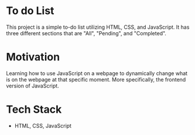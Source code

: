 # To do List
This project is a simple to-do list utilizing HTML, CSS, and JavaScript. It has three different sections that are "All", "Pending", and "Completed".

# Motivation
Learning how to use JavaScript on a webpage to dynamically change what is on the webpage at that specific moment. More specifically, the frontend version of JavaScript.

# Tech Stack
- HTML, CSS, JavaScript

